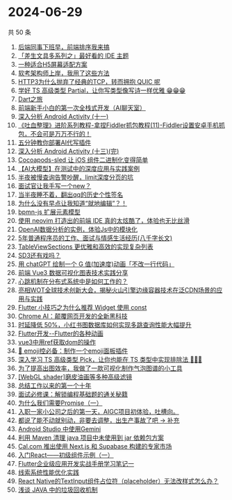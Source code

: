 # 2024-06-29

共 50 条

<!-- BEGIN JUEJIN -->
<!-- 最后更新时间 2024-06-29 00:01:08 +0800 -->
1. [后端同事下班早，前端排序我来搞](https://juejin.cn/post/7384419675073789991)
1. [「差生文具多系列之」最好看的 IDE 主题](https://juejin.cn/post/7383957603016032271)
1. [一种适合H5屏幕适配方案](https://juejin.cn/post/7384265691162886178)
1. [软考架构师上岸，我用了这些方法](https://juejin.cn/post/7384636920918654986)
1. [HTTP3为什么抛弃了经典的TCP，转而拥抱 QUIC 呢](https://juejin.cn/post/7384266820466180148)
1. [学好 TS 高级类型 Partial，让你写类型像写诗一样优雅 😁😁😁](https://juejin.cn/post/7384253307638759424)
1. [Dart之旅](https://juejin.cn/post/7383263356185411621)
1. [前端新手小白的第一次全栈式开发（AI聊天室）](https://juejin.cn/post/7384652811554291763)
1. [深入分析 Android Activity (十一)](https://juejin.cn/post/7384242126430814249)
1. [《吐血整理》进阶系列教程-拿捏Fiddler抓包教程(11)-Fiddler设置安卓手机抓包，不会可是万万不行的！ ](https://juejin.cn/post/7383877885733896204)
1. [五分钟教你部署AI代写插件](https://juejin.cn/post/7384109433732972563)
1. [深入分析 Android Activity (十三)(完)](https://juejin.cn/post/7384629198131052583)
1. [Cocoapods-sled 让 iOS 组件二进制化变得简单](https://juejin.cn/post/7375419781132042267)
1. [【AI大模型】在测试中的深度应用与实践案例](https://juejin.cn/post/7384792106827972642)
1. [半夜被慢查询告警吵醒，limit深度分页的坑](https://juejin.cn/post/7384652811554308147)
1. [面试官让我手写一个new？](https://juejin.cn/post/7385010721715404835)
1. [当半夜睡不着，翻出qq的历史个性签名](https://juejin.cn/post/7384999241041985555)
1. [为什么没有早点让我知道“就地编辑”？！](https://juejin.cn/post/7384801669509742602)
1. [bpmn-js 扩展元素模型](https://juejin.cn/post/7384353917750362139)
1. [使用 neovim 打造出的前端 IDE 真的太炫酷了，体验也无比丝滑](https://juejin.cn/post/7382931501611335720)
1. [OpenAI数据分析的实例，体验Js中的模块化](https://juejin.cn/post/7383880021821980684)
1. [5年普通程序员的工作、面试与情感生活经历(八千字长文)](https://juejin.cn/post/7384326861965164553)
1. [TableViewSections 更优雅和高效的实现复杂列表](https://juejin.cn/post/7383990445049020455)
1. [SD3还有戏吗？](https://juejin.cn/post/7383955685367005218)
1. [用 chatGPT 绘制一个 G 值(加速度)动画「不改一行代码」](https://juejin.cn/post/7383650248264794123)
1. [前端 Vue3 数据可视化图表技术实践分享](https://juejin.cn/post/7385156591026634778)
1. [心跳机制在分布式系统中是如何工作的？](https://juejin.cn/post/7383982728734392357)
1. [亮相WOT全球技术创新大会，揭秘火山引擎边缘容器技术在泛CDN场景的应用与实践](https://juejin.cn/post/7383894631312441394)
1. [Flutter 小技巧之为什么推荐 Widget 使用 const](https://juejin.cn/post/7384629618088001573)
1. [Chrome AI：颠覆网页开发的全新黑科技](https://juejin.cn/post/7384997062415843339)
1. [时延降低 50%，小红书图数据库如何实现多跳查询性能大幅提升](https://juejin.cn/post/7384350024434483234)
1. [Flutter开发--Flutter的各种动画](https://juejin.cn/post/7383657525689090102)
1. [vue3中用ref获取dom的操作](https://juejin.cn/post/7384611550386946111)
1. [🌈 emoji控必备：制作一个emoji面板插件](https://juejin.cn/post/7383869662012375075)
1. [深入学习 TS 高级类型 Pick，让你也能在 TS 类型中实现排除法 🙈🙈🙈](https://juejin.cn/post/7384271428147068969)
1. [为了提高出图效率，我做了一款可视化制作气泡图谱的小工具](https://juejin.cn/post/7383894869398405158)
1. [[WebGL shader]磨皮油画等多种高级滤镜](https://juejin.cn/post/7383086531043033129)
1. [总结工作以来的第一个十年](https://juejin.cn/post/7384271428147200041)
1. [面试必修课：解锁编程基础题的通关秘籍](https://juejin.cn/post/7384266820465934388)
1. [为什么我们需要Promise（一）](https://juejin.cn/post/7384636970034135090)
1. [入职一家小公司之后的第一天，AIGC项目初体验，吐槽向。](https://juejin.cn/post/7384338044826484745)
1. [都说了能不动就别动，非要去调整，出生产事故了吧 → 补充](https://juejin.cn/post/7384326861965344777)
1. [Android Studio 中使用Gemini](https://juejin.cn/post/7382979793741135912)
1. [利用 Maven 清理 java 项目中未使用到 jar 依赖包方案](https://juejin.cn/post/7384636970033905714)
1. [Cal.com 推出使用 Next.js 和 Supabase 构建的专家市场](https://juejin.cn/post/7383957603015917583)
1. [入门React——初级组件示例（一）](https://juejin.cn/post/7385040900458201114)
1. [Flutter企业级应用开发实战手册学习笔记一](https://juejin.cn/post/7384203439963979786)
1. [线索系统性能优化实践](https://juejin.cn/post/7383894908795502642)
1. [React Native的TextInput组件占位符（placeholder）无法改样式怎么办？](https://juejin.cn/post/7385039469216628773)
1. [浅谈 JAVA 中的垃圾回收机制](https://juejin.cn/post/7384617995874943013)
<!-- END JUEJIN -->